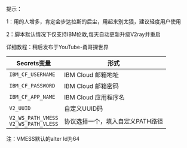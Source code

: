 提示：

1：用的人增多，肯定会步达拉斯的后尘，用起来别太狠，建议轻度用户使用

2：脚本默认情况下仅支持IBM伦敦,每天自动更新升级V2ray并重启

详细教程：稍后发布于YouTube-甬哥探世界

   | Secrets变量 | 形式 |
  | --------------------- | ----------- |
  | `IBM_CF_USERNAME`       | IBM Cloud 邮箱地址 |
  | `IBM_CF_PASSWORD` | IBM Cloud 邮箱密码 |
  | `IBM_CF_APP_NAME` | IBM Cloud 应用程序名 |
  | `V2_UUID` | 自定义UUID码 |
  | `V2_WS_PATH_VMESS` </br> `V2_WS_PATH_VLESS` | 协议选择一个，填入自定义PATH路径 |
  
注：VMESS默认的alter Id为64


